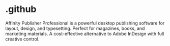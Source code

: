 # .github
Affinity Publisher Professional is a powerful desktop publishing software for layout, design, and typesetting. Perfect for magazines, books, and marketing materials. A cost-effective alternative to Adobe InDesign with full creative control.
